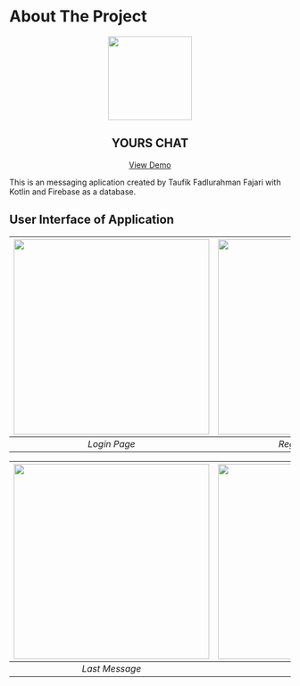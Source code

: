 # About The Project

<p align="center">
  <a href="https://github.com/RobbyAkbar/JobFlex">
    <img src="https://firebasestorage.googleapis.com/v0/b/fir-kotlin-37cdf.appspot.com/o/README_GITHUB%2FLOGO.png?alt=media&token=ef6a5176-4b81-4c8e-8a4a-1a62fd89beb9" height="150">
  </a>

  <h2 align="center">YOURS CHAT</h2>
</p>

<p align="center">
    <a href="https://drive.google.com/drive/folders/1AOC1_-KsSMFn6CLzrTRfrlWgonK86lc1?usp=sharing">View Demo</a>
  </p>

This is an messaging aplication created by Taufik Fadlurahman Fajari with Kotlin and Firebase as a database.

## User Interface of Application

|<img src="https://firebasestorage.googleapis.com/v0/b/fir-kotlin-37cdf.appspot.com/o/README_GITHUB%2FLOGIN.jpg?alt=media&token=269ecd62-f77f-4dd5-b529-4c3feb2d8cdc" height="350">|<img src="https://firebasestorage.googleapis.com/v0/b/fir-kotlin-37cdf.appspot.com/o/README_GITHUB%2FREGISTRATION%20PAGE.jpg?alt=media&token=0bc8d592-e2c8-4bde-8f23-69e67b297a10" height="350">|<img src="https://firebasestorage.googleapis.com/v0/b/fir-kotlin-37cdf.appspot.com/o/README_GITHUB%2FLOADING%20REGISTRATION.jpg?alt=media&token=e42f87fb-76ca-4fad-a174-ff835243df13" height="350">|<img src="https://firebasestorage.googleapis.com/v0/b/fir-kotlin-37cdf.appspot.com/o/README_GITHUB%2FSUCCESFULLY%20REGISTER.jpg?alt=media&token=53fc3806-dfff-4a07-985c-520714f9bcf0" height="350">|<img src="https://firebasestorage.googleapis.com/v0/b/fir-kotlin-37cdf.appspot.com/o/README_GITHUB%2FFAIL%20REGISTRATION.jpg?alt=media&token=3afb5cdc-7327-42d4-a179-bc9138a8b22a" height="350">|
|:--:|:--:|:--:|:--:|:--:|
| *Login Page* | *Registration Page* | *Loading Registration* | *Succesfully Registered* | *Fail Registered* |

|<img src="https://firebasestorage.googleapis.com/v0/b/fir-kotlin-37cdf.appspot.com/o/README_GITHUB%2FLAST%20MESSAGE%20PAGE.jpg?alt=media&token=09d90cfb-fb85-404b-ac37-1ee432481bee" height="350">|<img src="https://firebasestorage.googleapis.com/v0/b/fir-kotlin-37cdf.appspot.com/o/README_GITHUB%2FFRIEND.jpg?alt=media&token=230e5103-e555-427c-8e94-7d94175b20a0" height="350">|<img src="https://firebasestorage.googleapis.com/v0/b/fir-kotlin-37cdf.appspot.com/o/README_GITHUB%2FSEARCH%20FRIEND.jpg?alt=media&token=ca8278ac-6e81-46f1-a1dd-468a77a0ae75" height="350">|<img src="https://firebasestorage.googleapis.com/v0/b/fir-kotlin-37cdf.appspot.com/o/README_GITHUB%2FROOM%20CHAT%20PAGE.jpg?alt=media&token=7c99e59d-5c97-4c64-a898-0bddaff5836a" height="350">|
|:--:|:--:|:--:|:--:|
| *Last Message* | *Friend* | *Search Friend* |*Room Chat Page* |
